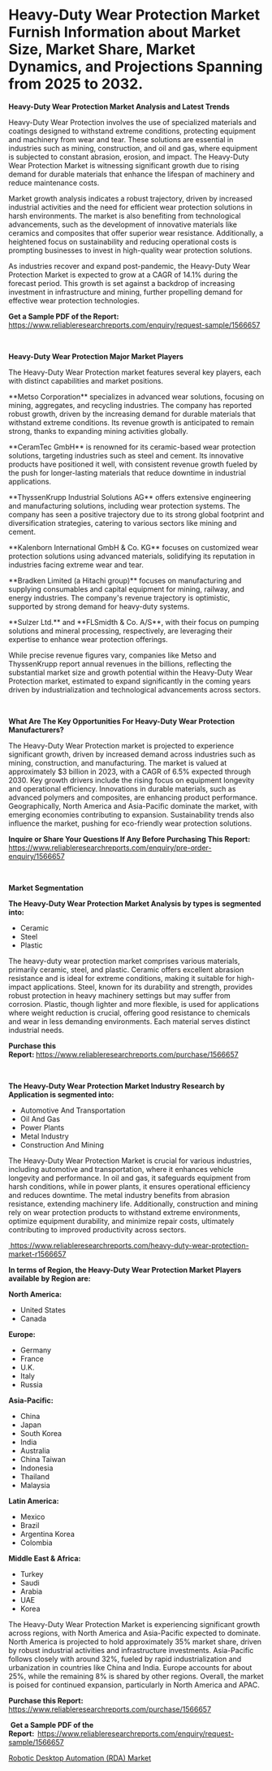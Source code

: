 <p><h1>Heavy-Duty Wear Protection Market Furnish Information about Market Size, Market Share, Market Dynamics, and Projections Spanning from 2025 to 2032.</h1></p><p><strong>Heavy-Duty Wear Protection Market Analysis and Latest Trends</strong></p>
<p><p>Heavy-Duty Wear Protection involves the use of specialized materials and coatings designed to withstand extreme conditions, protecting equipment and machinery from wear and tear. These solutions are essential in industries such as mining, construction, and oil and gas, where equipment is subjected to constant abrasion, erosion, and impact. The Heavy-Duty Wear Protection Market is witnessing significant growth due to rising demand for durable materials that enhance the lifespan of machinery and reduce maintenance costs.</p><p>Market growth analysis indicates a robust trajectory, driven by increased industrial activities and the need for efficient wear protection solutions in harsh environments. The market is also benefiting from technological advancements, such as the development of innovative materials like ceramics and composites that offer superior wear resistance. Additionally, a heightened focus on sustainability and reducing operational costs is prompting businesses to invest in high-quality wear protection solutions.</p><p>As industries recover and expand post-pandemic, the Heavy-Duty Wear Protection Market is expected to grow at a CAGR of 14.1% during the forecast period. This growth is set against a backdrop of increasing investment in infrastructure and mining, further propelling demand for effective wear protection technologies.</p></p>
<p><strong>Get a Sample PDF of the Report:&nbsp;</strong> <a href="https://www.reliableresearchreports.com/enquiry/request-sample/1566657?utm_campaign=3265&utm_medium=2&utm_source=Github&utm_content=ia&utm_term=22032025&utm_id=heavy-duty-wear-protection">https://www.reliableresearchreports.com/enquiry/request-sample/1566657</a></p>
<p>&nbsp;</p>
<p><strong>Heavy-Duty Wear Protection Major Market Players</strong></p>
<p><p>The Heavy-Duty Wear Protection market features several key players, each with distinct capabilities and market positions. </p><p>**Metso Corporation** specializes in advanced wear solutions, focusing on mining, aggregates, and recycling industries. The company has reported robust growth, driven by the increasing demand for durable materials that withstand extreme conditions. Its revenue growth is anticipated to remain strong, thanks to expanding mining activities globally.</p><p>**CeramTec GmbH** is renowned for its ceramic-based wear protection solutions, targeting industries such as steel and cement. Its innovative products have positioned it well, with consistent revenue growth fueled by the push for longer-lasting materials that reduce downtime in industrial applications.</p><p>**ThyssenKrupp Industrial Solutions AG** offers extensive engineering and manufacturing solutions, including wear protection systems. The company has seen a positive trajectory due to its strong global footprint and diversification strategies, catering to various sectors like mining and cement.</p><p>**Kalenborn International GmbH & Co. KG** focuses on customized wear protection solutions using advanced materials, solidifying its reputation in industries facing extreme wear and tear.</p><p>**Bradken Limited (a Hitachi group)** focuses on manufacturing and supplying consumables and capital equipment for mining, railway, and energy industries. The company's revenue trajectory is optimistic, supported by strong demand for heavy-duty systems.</p><p>**Sulzer Ltd.** and **FLSmidth & Co. A/S**, with their focus on pumping solutions and mineral processing, respectively, are leveraging their expertise to enhance wear protection offerings.</p><p>While precise revenue figures vary, companies like Metso and ThyssenKrupp report annual revenues in the billions, reflecting the substantial market size and growth potential within the Heavy-Duty Wear Protection market, estimated to expand significantly in the coming years driven by industrialization and technological advancements across sectors.</p></p>
<p>&nbsp;</p>
<p><strong>What Are The Key Opportunities For Heavy-Duty Wear Protection Manufacturers?</strong></p>
<p><p>The Heavy-Duty Wear Protection market is projected to experience significant growth, driven by increased demand across industries such as mining, construction, and manufacturing. The market is valued at approximately $3 billion in 2023, with a CAGR of 6.5% expected through 2030. Key growth drivers include the rising focus on equipment longevity and operational efficiency. Innovations in durable materials, such as advanced polymers and composites, are enhancing product performance. Geographically, North America and Asia-Pacific dominate the market, with emerging economies contributing to expansion. Sustainability trends also influence the market, pushing for eco-friendly wear protection solutions.</p></p>
<p><strong>Inquire or Share Your Questions If Any Before Purchasing This Report:</strong> <a href="https://www.reliableresearchreports.com/enquiry/pre-order-enquiry/1566657?utm_campaign=3265&utm_medium=2&utm_source=Github&utm_content=ia&utm_term=22032025&utm_id=heavy-duty-wear-protection">https://www.reliableresearchreports.com/enquiry/pre-order-enquiry/1566657</a></p>
<p>&nbsp;</p>
<p><strong>Market Segmentation</strong></p>
<p><strong>The Heavy-Duty Wear Protection Market Analysis by types is segmented into:</strong></p>
<p><ul><li>Ceramic</li><li>Steel</li><li>Plastic</li></ul></p>
<p><p>The heavy-duty wear protection market comprises various materials, primarily ceramic, steel, and plastic. Ceramic offers excellent abrasion resistance and is ideal for extreme conditions, making it suitable for high-impact applications. Steel, known for its durability and strength, provides robust protection in heavy machinery settings but may suffer from corrosion. Plastic, though lighter and more flexible, is used for applications where weight reduction is crucial, offering good resistance to chemicals and wear in less demanding environments. Each material serves distinct industrial needs.</p></p>
<p><strong>Purchase this Report:&nbsp;</strong><a href="https://www.reliableresearchreports.com/purchase/1566657?utm_campaign=3265&utm_medium=2&utm_source=Github&utm_content=ia&utm_term=22032025&utm_id=heavy-duty-wear-protection">https://www.reliableresearchreports.com/purchase/1566657</a></p>
<p>&nbsp;</p>
<p><strong>The Heavy-Duty Wear Protection Market Industry Research by Application is segmented into:</strong></p>
<p><ul><li>Automotive And Transportation</li><li>Oil And Gas</li><li>Power Plants</li><li>Metal Industry</li><li>Construction And Mining</li></ul></p>
<p><p>The Heavy-Duty Wear Protection Market is crucial for various industries, including automotive and transportation, where it enhances vehicle longevity and performance. In oil and gas, it safeguards equipment from harsh conditions, while in power plants, it ensures operational efficiency and reduces downtime. The metal industry benefits from abrasion resistance, extending machinery life. Additionally, construction and mining rely on wear protection products to withstand extreme environments, optimize equipment durability, and minimize repair costs, ultimately contributing to improved productivity across sectors.</p></p>
<p><a href="https://www.reliableresearchreports.com/heavy-duty-wear-protection-market-r1566657?utm_campaign=3265&utm_medium=2&utm_source=Github&utm_content=ia&utm_term=22032025&utm_id=heavy-duty-wear-protection">&nbsp;https://www.reliableresearchreports.com/heavy-duty-wear-protection-market-r1566657</a></p>
<p><strong>In terms of Region, the Heavy-Duty Wear Protection Market Players available by Region are:</strong></p>
<p>
    <p> <strong> North America: </strong>
        <ul>
            <li>United States</li>
            <li>Canada</li>
        </ul>
        </p> 
    <p> <strong> Europe: </strong>
        <ul>
            <li>Germany</li>
            <li>France</li>
            <li>U.K.</li>
            <li>Italy</li>
            <li>Russia</li>
        </ul>
        </p> 
    <p> <strong> Asia-Pacific: </strong>
        <ul>
            <li>China</li>
            <li>Japan</li>
            <li>South Korea</li>
            <li>India</li>
            <li>Australia</li>
            <li>China Taiwan</li>
            <li>Indonesia</li>
            <li>Thailand</li>
            <li>Malaysia</li>
        </ul>
        </p> 
    <p> <strong> Latin America: </strong>
        <ul>
            <li>Mexico</li>
            <li>Brazil</li>
            <li>Argentina Korea</li>
            <li>Colombia</li>
        </ul>
        </p> 
    <p> <strong> Middle East & Africa: </strong>
        <ul>
            <li>Turkey</li>
            <li>Saudi</li>
            <li>Arabia</li>
            <li>UAE</li>
            <li>Korea</li>
        </ul>
    </p>
    </p>
<p><p>The Heavy-Duty Wear Protection Market is experiencing significant growth across regions, with North America and Asia-Pacific expected to dominate. North America is projected to hold approximately 35% market share, driven by robust industrial activities and infrastructure investments. Asia-Pacific follows closely with around 32%, fueled by rapid industrialization and urbanization in countries like China and India. Europe accounts for about 25%, while the remaining 8% is shared by other regions. Overall, the market is poised for continued expansion, particularly in North America and APAC.</p></p>
<p><strong>Purchase this Report: </strong><a href="https://www.reliableresearchreports.com/purchase/1566657?utm_campaign=3265&utm_medium=2&utm_source=Github&utm_content=ia&utm_term=22032025&utm_id=heavy-duty-wear-protection">https://www.reliableresearchreports.com/purchase/1566657</a></p>
<p>&nbsp;<strong>Get a Sample PDF of the Report:&nbsp;&nbsp;</strong><a href="https://www.reliableresearchreports.com/enquiry/request-sample/1566657?utm_campaign=3265&utm_medium=2&utm_source=Github&utm_content=ia&utm_term=22032025&utm_id=heavy-duty-wear-protection">https://www.reliableresearchreports.com/enquiry/request-sample/1566657</a></p>
<p><strong></strong></p>
<p><p><a href="https://github.com/shamyzinniwl/Market-Research-Report-List-1/blob/main/robotic-desktop-automation-rda-market.md?utm_campaign=3265&utm_medium=2&utm_source=Github&utm_content=ia&utm_term=22032025&utm_id=heavy-duty-wear-protection">Robotic Desktop Automation (RDA) Market</a></p></p>